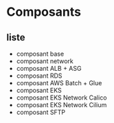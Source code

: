 # Composants

## liste

- composant base
- composant network
- composant ALB + ASG
- composant RDS
- composant AWS Batch + Glue
- composant EKS
- composant EKS Network Calico
- composant EKS Network Cilium
- composant SFTP
